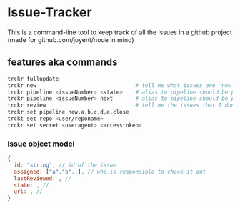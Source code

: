 Issue-Tracker
=============

This is a command-line tool to keep track of all the issues in a github project (made for github.com/joyent/node in mind)

## features aka commands

```bash
trckr fullupdate
trckr new                               # tell me what issues are 'new'
trckr pipeline <issueNumber> <state>    # alias to pipeline should be pl
trckr pipeline <issueNumber> next       # alias to pipeline should be pl
trckr review                            # tell me the issues that I don't review for more than the 'threshold' number of days
trckr set pipeline new,a,b,c,d,e,close
trckt set repo <user/reponame>
trckr set secret <useragent> <accesstoken>
```

### Issue object model

```javascript
{
  id: "string", // id of the issue
  assigned: ["a","b"..], // who is responsible to check it out
  lastReviewed: , //
  state: , //
  url: , //
}
```

